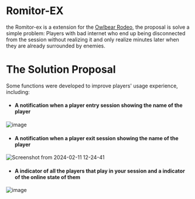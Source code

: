 # Romitor-EX
the Romitor-ex is a extension for the [Owlbear Rodeo](https://www.owlbear.rodeo/), the proposal is solve a simple problem: Players with bad internet who end up being disconnected from the session without realizing it and only realize minutes later when they are already surrounded by enemies.

# The Solution Proposal
Some functions were developed to improve players' usage experience, including:
- #### A notification when a player entry session showing the name of the player
![image](https://github.com/Lucas-BRT/Romitor-ex/assets/93885104/fd700261-12d1-447c-ab25-37caf205dd86)
- #### A notification when a player exit session showing the name of the player
![Screenshot from 2024-02-11 12-24-41](https://github.com/Lucas-BRT/Romitor-ex/assets/93885104/49fb27f2-05ab-4f07-83ca-839d9a6cb126|100)
- #### A indicator of all the players that play in your session and a indicator of the online state of them
![image](https://github.com/Lucas-BRT/Romitor-ex/assets/93885104/b18d9088-c3e5-4659-b69f-d143be569551)

